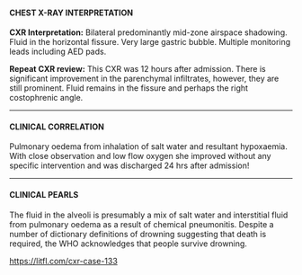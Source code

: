 #### CHEST X-RAY INTERPRETATION
**CXR Interpretation:** Bilateral predominantly mid-zone airspace shadowing. Fluid in the horizontal fissure. Very large gastric bubble. Multiple monitoring leads including AED pads. 

**Repeat CXR review:** This CXR was 12 hours after admission. There is significant improvement in the parenchymal infiltrates, however, they are still prominent. Fluid remains in the fissure and perhaps the right costophrenic angle.

---------------
#### CLINICAL CORRELATION
Pulmonary oedema from inhalation of salt water and resultant hypoxaemia. With close observation and low flow oxygen she improved without any specific intervention and was discharged 24 hrs after admission!

---------------
#### CLINICAL PEARLS
The fluid in the alveoli is presumably a mix of salt water and interstitial fluid from pulmonary oedema as a result of chemical pneumonitis. Despite a number of dictionary definitions of drowning suggesting that death is required, the WHO acknowledges that people survive drowning.


<https://litfl.com/cxr-case-133>